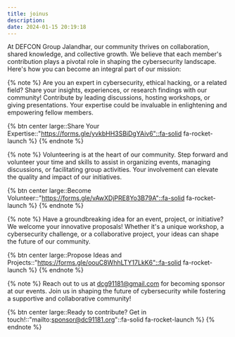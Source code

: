 ```yaml
---
title: joinus
description: 
date: 2024-01-15 20:19:18
---
```

At DEFCON Group Jalandhar, our community thrives on collaboration, shared knowledge, and collective growth. We believe that each member's contribution plays a pivotal role in shaping the cybersecurity landscape. Here's how you can become an integral part of our mission:

{% note  %}
Are you an expert in cybersecurity, ethical hacking, or a related field? Share your insights, experiences, or research findings with our community! Contribute by leading discussions, hosting workshops, or giving presentations. Your expertise could be invaluable in enlightening and empowering fellow members.

{% btn center large::Share Your Expertise::"https://forms.gle/yvkbHH3SBiDgYAiv6"::fa-solid fa-rocket-launch %}
{% endnote %}

{% note  %}
Volunteering is at the heart of our community. Step forward and volunteer your time and skills to assist in organizing events, managing discussions, or facilitating group activities. Your involvement can elevate the quality and impact of our initiatives.

{% btn center large::Become Volunteer::"https://forms.gle/vAwXDjPRE8Yo3B79A"::fa-solid fa-rocket-launch %}
{% endnote %}

{% note  %}
Have a groundbreaking idea for an event, project, or initiative? We welcome your innovative proposals! Whether it's a unique workshop, a cybersecurity challenge, or a collaborative project, your ideas can shape the future of our community.

{% btn center large::Propose Ideas and Projects::"https://forms.gle/oouC8WhhLTY17LkK6"::fa-solid fa-rocket-launch %}
{% endnote %}

{% note  %}
Reach out to us at dcg91181@gmail.com for becoming sponsor at our events. Join us in shaping the future of cybersecurity while fostering a supportive and collaborative community!

{% btn center large::Ready to contribute? Get in touch!::"mailto:sponsor@dc91181.org"::fa-solid fa-rocket-launch %}
{% endnote %}
